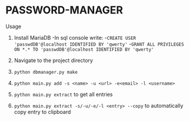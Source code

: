 # PASSWORD-MANAGER

Usage
1. Install MariaDB
  -In sql console write:
  -`CREATE USER 'passwdDB'@localhost IDENTIFIED BY 'qwerty'`
  -`GRANT ALL PRIVILEGES ON *.* TO 'passwdDB'@localhost IDENTIFIED BY 'qwerty'`

2. Navigate to the project directory

3. `python dbmanager.py make`

4. `python main.py add -s <name> -u <url> -e<email> -l <username>`

5. `python main.py extract` to get all entries

6. `python main.py extract -s/-u/-e/-l <entry> --copy` to automatically copy entry to clipboard